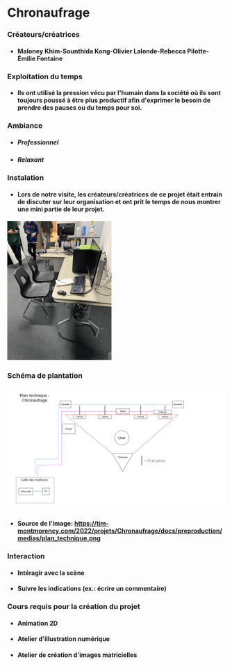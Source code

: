 # Chronaufrage

### Créateurs/créatrices
* #### Maloney Khim-Sounthida Kong-Olivier Lalonde-Rebecca Pilotte-Émilie Fontaine

### Exploitation du temps
* #### Ils ont utilisé la pression vécu par l'humain dans la société où ils sont toujours poussé à être plus productif afin d'exprimer le besoin de prendre des pauses ou du temps pour soi. 

### Ambiance
* ##### Professionnel
* ##### Relaxant

### Instalation
* #### Lors de notre visite, les créateurs/créatrices de ce projet était entrain de discuter sur leur organisation et ont prit le temps de nous montrer une mini partie de leur projet.
![image_espace_ordinateur](photographie/image_espace_ordinateur.jpg)

### Schéma de plantation
![image_chronaufrage](photographie/image_chronaufrage.png)
* #### Source de l'image: https://tim-montmorency.com/2022/projets/Chronaufrage/docs/preproduction/medias/plan_technique.png

### Interaction
* #### Intéragir avec la scène
* #### Suivre les indications (ex.: écrire un commentaire) 

### Cours requis pour la création du projet
* #### Animation 2D
* #### Atelier d'illustration numérique
* #### Atelier de création d'images matricielles
